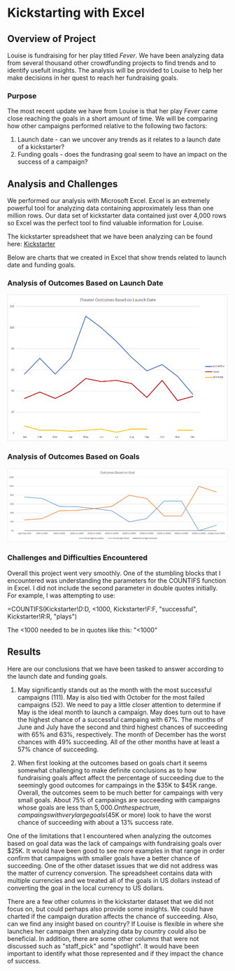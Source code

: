 # Kickstarting with Excel

## Overview of Project
Louise is fundraising for her play titled *Fever*. We have been analyzing data from several thousand other crowdfunding projects to find trends and to identify usefult insights. The analysis will be provided to Louise to help her make decisions in her quest to reach her fundraising goals.

### Purpose
The most recent update we have from Louise is that her play *Fever* came close reaching the goals in a short amount of time. We will be comparing how other campaigns performed relative to the following two factors:
1. Launch date - can we uncover any trends as it relates to a launch date of a kickstarter?
2. Funding goals - does the fundrasing goal seem to have an impact on the success of a campaign?

## Analysis and Challenges
We performed our analysis with Microsoft Excel. Excel is an extremely powerful tool for analyzing data containing approximately less than one million rows. Our data set of kickstarter data contained just over 4,000 rows so Excel was the perfect tool to find valuable information for Louise.

The kickstarter spreadsheet that we have been analyzing can be found here: [Kickstarter](https://github.com/haldud/kickstarter-analysis/blob/main/Kickstarter_Challenge.zip)

Below are charts that we created in Excel that show trends related to launch date and funding goals.

### Analysis of Outcomes Based on Launch Date
![Theater Outcomes based on Launch Date](https://github.com/haldud/kickstarter-analysis/blob/main/resources/Theater_Outcomes_vs_Launch.png)

### Analysis of Outcomes Based on Goals
![Theater Outcomes based on Goals](https://github.com/haldud/kickstarter-analysis/blob/main/resources/Outcomes_vs_Goals.png)

### Challenges and Difficulties Encountered
Overall this project went very smoothly. One of the stumbling blocks that I encountered was understanding the parameters for the COUNTIFS function in Excel. I did not include the second parameter in double quotes initially. For example, I was attempting to use:

  =COUNTIFS(Kickstarter!$D:$D, <1000, Kickstarter!$F:$F, "successful", Kickstarter!$R:$R, "plays")

The <1000 needed to be in quotes like this: "<1000"

## Results
Here are our conclusions that we have been tasked to answer according to the launch date and funding goals.

1. May significantly stands out as the month with the most successful campaigns (111). May is also tied with October for the most failed campaigns (52). We need to pay a little closer attention to determine if May is the ideal month to launch a campaign. May does turn out to have the highest chance of a successful campaing with 67%. The months of June and July have the second and third highest chances of succeeding with 65% and 63%, respectively. The month of December has the worst chances with 49% succeeding. All of the other months have at least a 57% chance of succeeding.

2. When first looking at the outcomes based on goals chart it seems somewhat challenging to make definite conclusions as to how fundraising goals affect affect the percentage of succeeding due to the seemingly good outcomes for campaings in the $35K to $45K range. Overall, the outcomes seem to be much better for campaings with very small goals. About 75% of campaings are succeeding with campaigns whose goals are less than $5,000. On the spectrum, campaings with very large goals ($45K or more) look to have the worst chance of succeeding with about a 13% success rate.

One of the limitations that I encountered when analyzing the outcomes based on goal data was the lack of campaings with fundraising goals over $25K. It would have been good to see more examples in that range in order confirm that campaigns with smaller goals have a better chance of succeeding. One of the other dataset issues that we did not address was the matter of currency conversion. The spreadsheet contains data with multiple currencies and we treated all of the goals in US dollars instead of converting the goal in the local currency to US dollars.

There are a few other columns in the kickstarter dataset that we did not focus on, but could perhaps also provide some insights. We could have charted if the campaign duration affects the chance of succeeding. Also, can we find any insight based on country? If Louise is flexible in where she launches her campaign then analyzing data by country could also be beneficial. In addition, there are some other columns that were not discussed such as "staff_pick" and "spotlight". It would have been important to identify what those represented and if they impact the chance of success.
